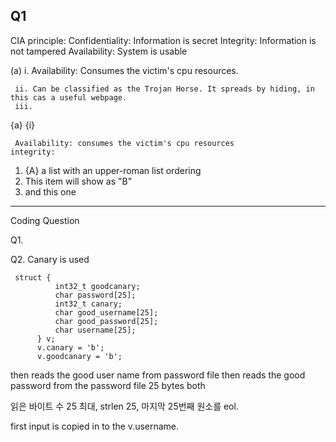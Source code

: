 ## Q1
CIA principle: 
Confidentiality: Information is secret
Integrity: Information is not tampered
Availability: System is usable

(a)
	 i. Availability: Consumes the victim's cpu resources. 

	 ii. Can be classified as the Trojan Horse. It spreads by hiding, in this cas a useful webpage. 
	 iii.  

{a}
{i}

	 Availability: consumes the victim's cpu resources
	integrity: 


1. {A} a list with an upper-roman list ordering
2. This item will show as "B"
3. and this one 
----
Coding Question

Q1.

Q2. Canary is used

```
 struct {
          int32_t goodcanary;
          char password[25];
          int32_t canary;
          char good_username[25];
          char good_password[25];
          char username[25];
      } v;
      v.canary = 'b';
      v.goodcanary = 'b';
```
then reads the good user name from password file
then reads the good password from the password file 25 bytes both

읽은 바이트 수 25 최대, strlen 25, 마지막 25번째 원소를 eol.

first input is copied in to the v.username.
